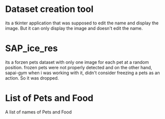 # Dataset creation tool 
its a tkinter application that was supposed to edit the name and display the image. But it can only display the image and doesn't edit the name. 

# SAP_ice_res
its a forzen pets dataset with only one image for each pet at a random position. frozen pets were not properly detected and on the other hand, sapai-gym when i was working with it, didn't consider freezing a pets as an action. So it was dropped. 

# List of Pets and Food
A list of names of Pets and Food